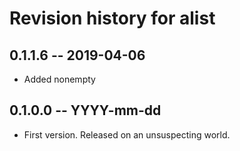 # Revision history for alist

## 0.1.1.6  -- 2019-04-06

* Added nonempty

## 0.1.0.0  -- YYYY-mm-dd

* First version. Released on an unsuspecting world.

